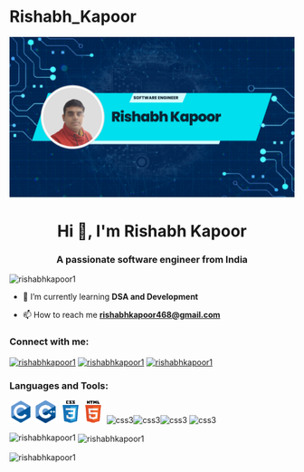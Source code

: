 # Rishabh_Kapoor
![logo](https://github.com/rishabhkapoor1/Rishabh_Kapoor/blob/main/RISHABH.png)
<h1 align="center">Hi 👋, I'm Rishabh Kapoor</h1>
<h3 align="center">A passionate software engineer from India</h3>

 
<p align="left"> <img src="https://komarev.com/ghpvc/?username=rishabhkapoor1&label=Profile%20views&color=0e75b6&style=flat" alt="rishabhkapoor1" /> </p>

- 🌱 I’m currently learning **DSA and Development**

- 📫 How to reach me **rishabhkapoor468@gmail.com**

<h3 align="left">Connect with me:</h3>
<p align="left">
<a href="https://linkedin.com/in/rishabhkapoor1" target="blank"><img align="center" src="https://raw.githubusercontent.com/rahuldkjain/github-profile-readme-generator/master/src/images/icons/Social/linked-in-alt.svg" alt="rishabhkapoor1" height="30" width="40" /></a>
<a href="https://www.leetcode.com/rishabhkapoor1" target="blank"><img align="center" src="https://raw.githubusercontent.com/rahuldkjain/github-profile-readme-generator/master/src/images/icons/Social/leet-code.svg" alt="rishabhkapoor1" height="30" width="40" /></a>
<a href="https://www.geeksforgeeks.org/user/rishabhkafhwo/" target="blank"><img align="center" src="https://media.geeksforgeeks.org/gfg-gg-logo.svg" alt="rishabhkapoor1" height="30" width="40" /></a>

</p>

<h3 align="left">Languages and Tools:</h3>
<p align="left"><img src="https://raw.githubusercontent.com/devicons/devicon/master/icons/c/c-original.svg" alt="c" width="40" height="40"/> <img src="https://raw.githubusercontent.com/devicons/devicon/master/icons/cplusplus/cplusplus-original.svg" alt="cplusplus" width="40" height="40"/> <img src="https://raw.githubusercontent.com/devicons/devicon/master/icons/css3/css3-original-wordmark.svg" alt="css3" width="40" height="40"/><img src="https://raw.githubusercontent.com/devicons/devicon/master/icons/html5/html5-original-wordmark.svg" alt="html5" width="40" height="40"/> <img src="https://upload.wikimedia.org/wikipedia/en/thumb/d/dd/MySQL_logo.svg/150px-MySQL_logo.svg.png" alt="css3" width="40" height="40"/><img src="https://git-scm.com/images/logo@2x.png" alt="css3" width="40" height="40"/><img src="https://cdn-icons-png.flaticon.com/256/25/25231.png" alt="css3" width="40" height="40"/> <img src="https://upload.wikimedia.org/wikipedia/commons/thumb/9/9a/Visual_Studio_Code_1.35_icon.svg/1024px-Visual_Studio_Code_1.35_icon.svg.png" alt="css3" width="40" height="40"/>  </p>

<p><img align="left" src="https://github-readme-stats.vercel.app/api/top-langs?username=rishabhkapoor1&show_icons=true&locale=en&layout=compact" alt="rishabhkapoor1" /></p>

<p>&nbsp;<img align="center" src="https://github-readme-stats.vercel.app/api?username=rishabhkapoor1&show_icons=true&locale=en" alt="rishabhkapoor1" /></p>

<p><img align="center" src="https://github-readme-streak-stats.herokuapp.com/?user=rishabhkapoor1&" alt="rishabhkapoor1" /></p>
